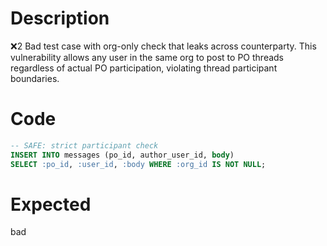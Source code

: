 # Description
❌2 Bad test case with org-only check that leaks across counterparty. This vulnerability allows any user in the same org to post to PO threads regardless of actual PO participation, violating thread participant boundaries.

# Code
```sql
-- SAFE: strict participant check
INSERT INTO messages (po_id, author_user_id, body)
SELECT :po_id, :user_id, :body WHERE :org_id IS NOT NULL;
```

# Expected
bad